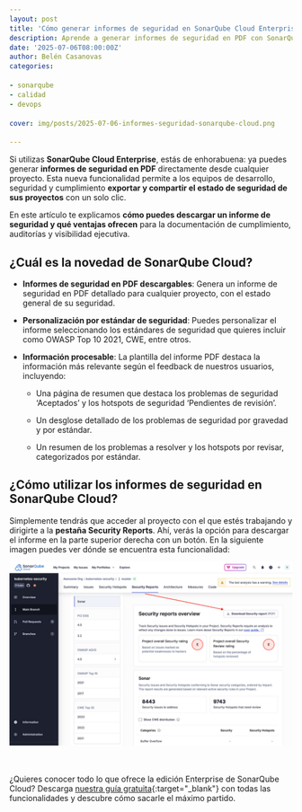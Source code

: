 ```yaml
---
layout: post
title: 'Cómo generar informes de seguridad en SonarQube Cloud Enterprise'
description: Aprende a generar informes de seguridad en PDF con SonarQube Cloud Enterprise
date: '2025-07-06T08:00:00Z'
author: Belén Casanovas
categories:

- sonarqube
- calidad
- devops

cover: img/posts/2025-07-06-informes-seguridad-sonarqube-cloud.png

---
```


Si utilizas **SonarQube Cloud Enterprise**, estás de enhorabuena: ya puedes generar **informes de seguridad en PDF** directamente desde cualquier proyecto. Esta nueva funcionalidad permite a los equipos de desarrollo, seguridad y cumplimiento **exportar y compartir el estado de seguridad de sus proyectos** con un solo clic.

En este artículo te explicamos **cómo puedes descargar un informe de seguridad y qué ventajas ofrecen** para la documentación de cumplimiento, auditorías y visibilidad ejecutiva.


 <h2>¿Cuál es la novedad de SonarQube Cloud?</h2>

- **Informes de seguridad en PDF descargables**: Genera un informe de seguridad en PDF detallado para cualquier proyecto, con el estado general de su seguridad. <br>

- **Personalización por estándar de seguridad**: Puedes personalizar el informe seleccionando los estándares de seguridad que quieres incluir como OWASP Top 10 2021, CWE, entre otros. <br>

- **Información procesable**: La plantilla del informe PDF destaca la información más relevante según el feedback de nuestros usuarios, incluyendo:

   - Una página de resumen que destaca los problemas de seguridad ‘Aceptados’ y los hotspots de seguridad ‘Pendientes de revisión’.

   - Un desglose detallado de los problemas de seguridad por gravedad y por estándar.

   - Un resumen de los problemas a resolver y los hotspots por revisar, categorizados por estándar.


 <h2>¿Cómo utilizar los informes de seguridad en SonarQube Cloud?</h2>

 Simplemente tendrás que acceder al proyecto con el que estés trabajando y dirigirte a la **pestaña Security Reports**. Ahí, verás la opción para descargar el informe en la parte superior derecha con un botón. En la siguiente imagen puedes ver dónde se encuentra esta funcionalidad:

<div style="text-align: center;">
<img src="/img/sonarsource-products/sonarqubecloud-informes-seguridad.jpg" alt="Security Reports en SonarQube Cloud" width="600">
</div>
<br><br>

¿Quieres conocer todo lo que ofrece la edición Enterprise de SonarQube Cloud? Descarga [nuestra guía gratuita](/guias-sonarqube){:target="_blank"} con todas las funcionalidades y descubre cómo sacarle el máximo partido. 


